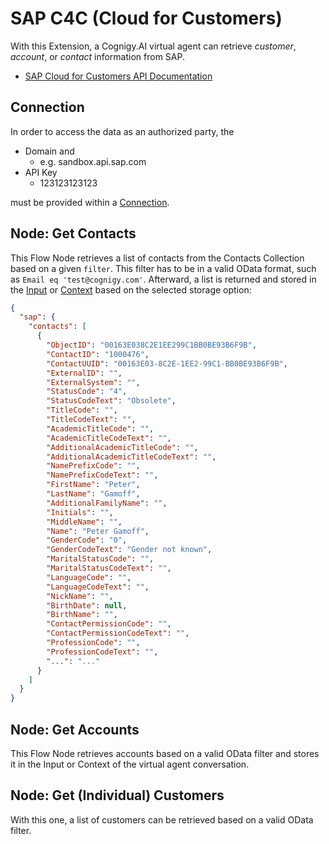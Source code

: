 ﻿# SAP C4C (Cloud for Customers)

With this Extension, a Cognigy.AI virtual agent can retrieve *customer*, *account*, or *contact* information from SAP.

- [SAP Cloud for Customers API Documentation](https://api.sap.com/api/customer/resource)

## Connection

In order to access the data as an authorized party, the

- Domain and
  - e.g. sandbox.api.sap.com
- API Key
  - 123123123123

must be provided within a [Connection](https://docs.cognigy.com/ai/resources/build/connections/). 

## Node: Get Contacts

This Flow Node retrieves a list of contacts from the Contacts Collection based on a given `filter`. This filter has to be in a valid OData format, such as `Email eq 'test@cognigy.com'`. Afterward, a list is returned and stored in the [Input](https://docs.cognigy.com/ai/tools/interaction-panel/input/) or [Context](https://docs.cognigy.com/ai/tools/interaction-panel/context/) based on the selected storage option:

```json
{
  "sap": {
    "contacts": [
      {
        "ObjectID": "00163E038C2E1EE299C1BB0BE93B6F9B",
        "ContactID": "1000476",
        "ContactUUID": "00163E03-8C2E-1EE2-99C1-BB0BE93B6F9B",
        "ExternalID": "",
        "ExternalSystem": "",
        "StatusCode": "4",
        "StatusCodeText": "Obsolete",
        "TitleCode": "",
        "TitleCodeText": "",
        "AcademicTitleCode": "",
        "AcademicTitleCodeText": "",
        "AdditionalAcademicTitleCode": "",
        "AdditionalAcademicTitleCodeText": "",
        "NamePrefixCode": "",
        "NamePrefixCodeText": "",
        "FirstName": "Peter",
        "LastName": "Gamoff",
        "AdditionalFamilyName": "",
        "Initials": "",
        "MiddleName": "",
        "Name": "Peter Gamoff",
        "GenderCode": "0",
        "GenderCodeText": "Gender not known",
        "MaritalStatusCode": "",
        "MaritalStatusCodeText": "",
        "LanguageCode": "",
        "LanguageCodeText": "",
        "NickName": "",
        "BirthDate": null,
        "BirthName": "",
        "ContactPermissionCode": "",
        "ContactPermissionCodeText": "",
        "ProfessionCode": "",
        "ProfessionCodeText": "",
        "...": "..."
      }
    ]
  }
}
```

## Node: Get Accounts

This Flow Node retrieves accounts based on a valid OData filter and stores it in the Input or Context of the virtual agent conversation.

## Node: Get (Individual) Customers

With this one, a list of customers can be retrieved based on a valid OData filter.